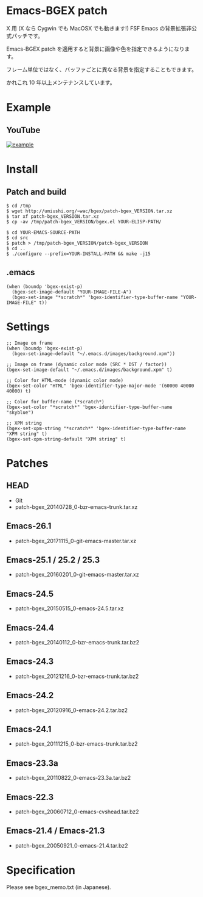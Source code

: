 # Emacs-BGEX patch

X 用 (X なら Cygwin でも MacOSX でも動きます!) FSF Emacs の背景拡張非公式パッチです。

Emacs-BGEX patch を適用すると背景に画像や色を指定できるようになります。

フレーム単位ではなく、バッファごとに異なる背景を指定することもできます。

かれこれ 10 年以上メンテナンスしています。




# Example

## YouTube

[![example](http://img.youtube.com/vi/5P89fA-2ZfU/0.jpg)](http://www.youtube.com/watch?v=5P89fA-2ZfU)




# Install

## Patch and build

```
$ cd /tmp
$ wget http://umiushi.org/~wac/bgex/patch-bgex_VERSION.tar.xz
$ tar xf patch-bgex_VERSION.tar.xz
$ cp -av /tmp/patch-bgex_VERSION/bgex.el YOUR-ELISP-PATH/

$ cd YOUR-EMACS-SOURCE-PATH
$ cd src
$ patch > /tmp/patch-bgex_VERSION/patch-bgex_VERSION
$ cd ..
$ ./configure --prefix=YOUR-INSTALL-PATH && make -j15
```

## .emacs

```
(when (boundp 'bgex-exist-p)
  (bgex-set-image-default "YOUR-IMAGE-FILE-A")
  (bgex-set-image "*scratch*" 'bgex-identifier-type-buffer-name "YOUR-IMAGE-FILE" t))
```




# Settings

```
;; Image on frame
(when (boundp 'bgex-exist-p)
  (bgex-set-image-default "~/.emacs.d/images/background.xpm"))

;; Image on frame (dynamic color mode (SRC * DST / factor))
(bgex-set-image-default "~/.emacs.d/images/background.xpm" t)

;; Color for HTML-mode (dynamic color mode)
(bgex-set-color "HTML" 'bgex-identifier-type-major-mode '(60000 40000 40000) t)

;; Color for buffer-name (*scratch*)
(bgex-set-color "*scratch*" 'bgex-identifier-type-buffer-name "skyblue")

;; XPM string
(bgex-set-xpm-string "*scratch*" 'bgex-identifier-type-buffer-name "XPM string" t)
(bgex-set-xpm-string-default "XPM string" t)
```




# Patches


## HEAD

- Git
- patch-bgex_20140728_0-bzr-emacs-trunk.tar.xz


## Emacs-26.1

- patch-bgex_20171115_0-git-emacs-master.tar.xz


## Emacs-25.1 / 25.2 / 25.3

- patch-bgex_20160201_0-git-emacs-master.tar.xz


## Emacs-24.5

- patch-bgex_20150515_0-emacs-24.5.tar.xz


## Emacs-24.4

- patch-bgex_20140112_0-bzr-emacs-trunk.tar.bz2


## Emacs-24.3

- patch-bgex_20121216_0-bzr-emacs-trunk.tar.bz2


## Emacs-24.2

- patch-bgex_20120916_0-emacs-24.2.tar.bz2


## Emacs-24.1

- patch-bgex_20111215_0-bzr-emacs-trunk.tar.bz2


## Emacs-23.3a

- patch-bgex_20110822_0-emacs-23.3a.tar.bz2


## Emacs-22.3

- patch-bgex_20060712_0-emacs-cvshead.tar.bz2


## Emacs-21.4 / Emacs-21.3

- patch-bgex_20050921_0-emacs-21.4.tar.bz2




# Specification

Please see bgex_memo.txt (in Japanese).
